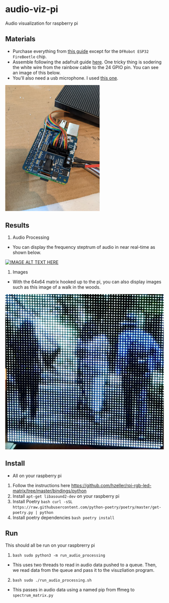 # audio-viz-pi

Audio visualization for raspberry pi

## Materials
- Purchase everything from [this guide](https://www.hackster.io/gatoninja236/raspberry-pi-audio-spectrum-display-1791fa#things) except for the `DFRobot ESP32 FireBeetle` chip.
- Assemble following the adafruit guide [here](https://learn.adafruit.com/adafruit-rgb-matrix-plus-real-time-clock-hat-for-raspberry-pi/assembly). One tricky thing is sodering the white wire from the rainbow cable to the 24 GPIO pin. You can see an image of this below.
- You'll also need a usb microphone. I used [this one](https://www.amazon.com/gp/product/B08M37224H/ref=ppx_yo_dt_b_search_asin_image?ie=UTF8&psc=1).


<img src="media/pin_24.jpeg" alt="pin 24" width="300"/>

## Results

1. Audio Processing 
- You can display the frequency steptrum of audio in near real-time as shown below.

[![IMAGE ALT TEXT HERE](https://img.youtube.com/vi/wC7Q1LEvRRQ/0.jpg)](https://www.youtube.com/watch?v=wC7Q1LEvRRQ)


1. Images
- With the 64x64 matrix hooked up to the pi, you can also display images such as this image of a walk in the woods.

![Pi image](media/walk-in-the-woods.jpeg)

## Install

- All on your raspberry pi

1. Follow the instructions here <https://github.com/hzeller/rpi-rgb-led-matrix/tree/master/bindings/python>
2. Install `apt-get libasound2-dev` on your raspberry pi
3. Install Poetry `bash curl -sSL https://raw.githubusercontent.com/python-poetry/poetry/master/get-poetry.py | python`
4. Install poetry dependencies `bash poetry install`

## Run
This should all be run on your raspbrerry pi

1. `bash sudo python3 -m run_audio_processing`

- This uses two threads to read in audio data pushed to a queue. Then, we read data from the queue and pass it to the visuzliation program.

2. `bash sudo ./run_audio_processing.sh`

- This passes in audio data using a named pip from ffmeg to `spectrum_matrix.py`

